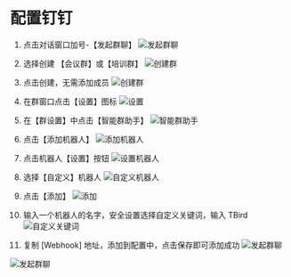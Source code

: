 # 配置钉钉

1. 点击对话窗口加号-【发起群聊】
![发起群聊](<../../.gitbook/assets/1222/dingding_01.png>)

2. 选择创建 【会议群】或【培训群】
![创建群](<../../.gitbook/assets/1222/dingding_02.png>)

3. 点击创建，无需添加成员
![创建群](<../../.gitbook/assets/1222/dingding_03.png>)

4. 在群窗口点击【设置】图标
![设置](<../../.gitbook/assets/1222/dingding_04.png>)

5. 在【群设置】中点击【智能群助手】
![智能群助手](<../../.gitbook/assets/1222/dingding_05.png>)

6. 点击【添加机器人】
![添加机器人](<../../.gitbook/assets/1222/dingding_06.png>)

7. 点击机器人【设置】按钮
![设置机器人](<../../.gitbook/assets/1222/dingding_07.png>)

8. 选择【自定义】机器人
![自定义机器人](<../../.gitbook/assets/1222/dingding_08.png>)

9. 点击【添加】
![添加](<../../.gitbook/assets/1222/dingding_09.png>)

10. 输入一个机器人的名字，安全设置选择自定义关键词，输入 TBird
![自定义关键词](<../../.gitbook/assets/1222/dingding_10.png>)

11. 复制 [Webhook] 地址，添加到配置中，点击保存即可添加成功
![发起群聊](<../../.gitbook/assets/1222/dingding_11.png>)

![发起群聊](<../../.gitbook/assets/1222/dingding.png>)
